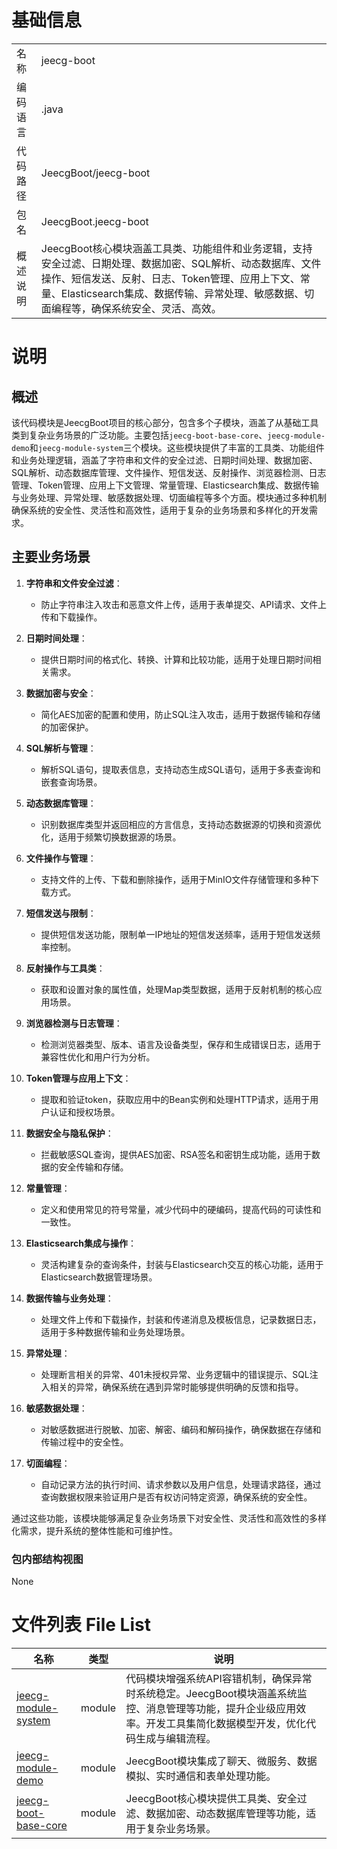 # 基础信息

|      |      |
|------|------|
| 名称 | jeecg-boot |
| 编码语言 | .java |
| 代码路径 | JeecgBoot/jeecg-boot |
| 包名 | JeecgBoot.jeecg-boot |
| 概述说明 | JeecgBoot核心模块涵盖工具类、功能组件和业务逻辑，支持安全过滤、日期处理、数据加密、SQL解析、动态数据库、文件操作、短信发送、反射、日志、Token管理、应用上下文、常量、Elasticsearch集成、数据传输、异常处理、敏感数据、切面编程等，确保系统安全、灵活、高效。 |

# 说明

## 概述

该代码模块是JeecgBoot项目的核心部分，包含多个子模块，涵盖了从基础工具类到复杂业务场景的广泛功能。主要包括`jeecg-boot-base-core`、`jeecg-module-demo`和`jeecg-module-system`三个模块。这些模块提供了丰富的工具类、功能组件和业务处理逻辑，涵盖了字符串和文件的安全过滤、日期时间处理、数据加密、SQL解析、动态数据库管理、文件操作、短信发送、反射操作、浏览器检测、日志管理、Token管理、应用上下文管理、常量管理、Elasticsearch集成、数据传输与业务处理、异常处理、敏感数据处理、切面编程等多个方面。模块通过多种机制确保系统的安全性、灵活性和高效性，适用于复杂的业务场景和多样化的开发需求。

## 主要业务场景

1. **字符串和文件安全过滤**：
   - 防止字符串注入攻击和恶意文件上传，适用于表单提交、API请求、文件上传和下载操作。

2. **日期时间处理**：
   - 提供日期时间的格式化、转换、计算和比较功能，适用于处理日期时间相关需求。

3. **数据加密与安全**：
   - 简化AES加密的配置和使用，防止SQL注入攻击，适用于数据传输和存储的加密保护。

4. **SQL解析与管理**：
   - 解析SQL语句，提取表信息，支持动态生成SQL语句，适用于多表查询和嵌套查询场景。

5. **动态数据库管理**：
   - 识别数据库类型并返回相应的方言信息，支持动态数据源的切换和资源优化，适用于频繁切换数据源的场景。

6. **文件操作与管理**：
   - 支持文件的上传、下载和删除操作，适用于MinIO文件存储管理和多种下载方式。

7. **短信发送与限制**：
   - 提供短信发送功能，限制单一IP地址的短信发送频率，适用于短信发送频率控制。

8. **反射操作与工具类**：
   - 获取和设置对象的属性值，处理Map类型数据，适用于反射机制的核心应用场景。

9. **浏览器检测与日志管理**：
   - 检测浏览器类型、版本、语言及设备类型，保存和生成错误日志，适用于兼容性优化和用户行为分析。

10. **Token管理与应用上下文**：
    - 提取和验证token，获取应用中的Bean实例和处理HTTP请求，适用于用户认证和授权场景。

11. **数据安全与隐私保护**：
    - 拦截敏感SQL查询，提供AES加密、RSA签名和密钥生成功能，适用于数据的安全传输和存储。

12. **常量管理**：
    - 定义和使用常见的符号常量，减少代码中的硬编码，提高代码的可读性和一致性。

13. **Elasticsearch集成与操作**：
    - 灵活构建复杂的查询条件，封装与Elasticsearch交互的核心功能，适用于Elasticsearch数据管理场景。

14. **数据传输与业务处理**：
    - 处理文件上传和下载操作，封装和传递消息及模板信息，记录数据日志，适用于多种数据传输和业务处理场景。

15. **异常处理**：
    - 处理断言相关的异常、401未授权异常、业务逻辑中的错误提示、SQL注入相关的异常，确保系统在遇到异常时能够提供明确的反馈和指导。

16. **敏感数据处理**：
    - 对敏感数据进行脱敏、加密、解密、编码和解码操作，确保数据在存储和传输过程中的安全性。

17. **切面编程**：
    - 自动记录方法的执行时间、请求参数以及用户信息，处理请求路径，通过查询数据权限来验证用户是否有权访问特定资源，确保系统的安全性。

通过这些功能，该模块能够满足复杂业务场景下对安全性、灵活性和高效性的多样化需求，提升系统的整体性能和可维护性。


### 包内部结构视图

None

# 文件列表 File List

| 名称   | 类型  | 说明 |
|-------|------|-------------|
| [jeecg-module-system](jeecg-module-system/jeecg-system-start/src/main/java/org/_module.md) | module | 代码模块增强系统API容错机制，确保异常时系统稳定。JeecgBoot模块涵盖系统监控、消息管理等功能，提升企业级应用效率。开发工具集简化数据模型开发，优化代码生成与编辑流程。 |
| [jeecg-module-demo](jeecg-module-demo/src/main/java/org/_module.md) | module | JeecgBoot模块集成了聊天、微服务、数据模拟、实时通信和表单处理功能。 |
| [jeecg-boot-base-core](jeecg-boot-base-core/src/main/java/org/_module.md) | module | JeecgBoot核心模块提供工具类、安全过滤、数据加密、动态数据库管理等功能，适用于复杂业务场景。 |


